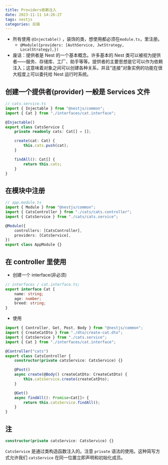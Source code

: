 ```yaml
---
title: Providers依赖注入
date: 2023-11-11 14:26:27
tags: nestjs
categories: 后端
---
```

<meta name="referrer" content="no-referrer"/>

-   所有使用 `@Injectable()` ，装饰的类，想使用都必须在`module.ts`，里注册。
    -   `@Module({providers: [AuthService, JwtStrategy, LocalStrategy],})`
-   废话：提供者是 Nest 的一个基本概念。许多基本的 Nest 类可以被视为提供者——服务、存储库、工厂、助手等等。提供者的主要思想是它可以作为依赖注入；这意味着对象之间可以创建各种关系，并且“连接”对象实例的功能在很大程度上可以委托给 Nest 运行时系统。

## 创建一个提供者(provider) 一般是 Services 文件

```ts
// cats.service.ts
import { Injectable } from "@nestjs/common";
import { Cat } from "./interfaces/cat.interface";

@Injectable()
export class CatsService {
    private readonly cats: Cat[] = [];

    create(cat: Cat) {
        this.cats.push(cat);
    }

    findAll(): Cat[] {
        return this.cats;
    }
}
```

## 在模块中注册

```ts
// app.module.ts
import { Module } from "@nestjs/common";
import { CatsController } from "./cats/cats.controller";
import { CatsService } from "./cats/cats.service";

@Module({
    controllers: [CatsController],
    providers: [CatsService],
})
export class AppModule {}
```

## 在 controller 里使用

-   创建一个 interface(非必须)

```ts
// interfaces / cat.interface.ts;
export interface Cat {
    name: string;
    age: number;
    breed: string;
}
```

-   使用

```ts
import { Controller, Get, Post, Body } from "@nestjs/common";
import { CreateCatDto } from "./dto/create-cat.dto";
import { CatsService } from "./cats.service";
import { Cat } from "./interfaces/cat.interface";

@Controller("cats")
export class CatsController {
    constructor(private catsService: CatsService) {}

    @Post()
    async create(@Body() createCatDto: CreateCatDto) {
        this.catsService.create(createCatDto);
    }

    @Get()
    async findAll(): Promise<Cat[]> {
        return this.catsService.findAll();
    }
}
```

## 注

```ts
constructor(private catsService: CatsService) {}
```

`CatsService` 是通过类构造函数注入的。注意 `private` 语法的使用。这种简写方式允许我们 `catsService` 在同一位置立即声明和初始化成员。